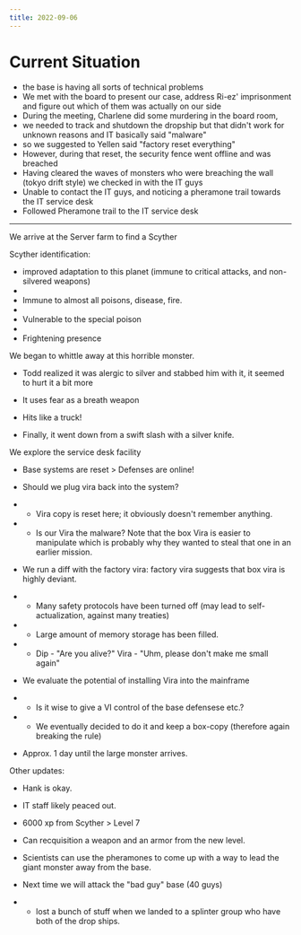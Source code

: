 ```yaml
---
title: 2022-09-06
---
```


# Current Situation

- the base is having all sorts of technical problems
- We met with the board to present our case, address Ri-ez' imprisonment and figure out which of them was actually on our side
- During the meeting, Charlene did some murdering in the board room, 
- we needed to track and shutdown the dropship but that didn't work for unknown reasons and IT basically said "malware"
- so we suggested to Yellen said "factory reset everything"
- However, during that reset, the security fence went offline and was breached
- Having cleared the waves of monsters who were breaching the wall (tokyo drift style) we checked in with the IT guys
- Unable to contact the IT guys, and noticing a pheramone trail towards the IT service desk
- Followed Pheramone trail to the IT service desk

---

We arrive at the Server farm to find a Scyther 

Scyther identification:

* improved adaptation to this planet (immune to critical attacks, and non-silvered weapons)
* 
* Immune to almost all poisons, disease, fire. 
* 
* Vulnerable to the special poison
* 
* Frightening presence

We began to whittle away at this horrible monster. 
* Todd realized it was alergic to silver and stabbed him with it, it seemed to hurt it a bit more

* It uses fear as a breath weapon

* Hits like a truck!

* Finally, it went down from a swift slash with a silver knife. 

We explore the service desk facility
* Base systems are reset > Defenses are online! 


* Should we plug vira back into the system?


*    * Vira copy is reset here; it obviously doesn't remember anything. 


*    * Is our Vira the malware? Note that the box Vira is easier to manipulate which is probably why they wanted to steal that one in an earlier mission.


* We run a diff with the factory vira: factory vira suggests that box vira is highly deviant. 


*    * Many safety protocols have been turned off (may lead to self-actualization, against many treaties)


*    * Large amount of memory storage has been filled.
    
*    * Dip - "Are you alive?" Vira - "Uhm, please don't make me small again"


* We evaluate the potential of installing Vira into the mainframe


*    * Is it wise to give a VI control of the base defensese etc.?


*    * We eventually decided to do it and keep a box-copy  (therefore again breaking the rule)


* Approx. 1 day until the large monster arrives.



Other updates:
* Hank is okay. 


* IT staff likely peaced out.


* 6000 xp from Scyther > Level 7


* Can recquisition a weapon and an armor from the new level.  


* Scientists can use the pheramones to come up with a way to lead the giant monster away from the base. 


* Next time we will attack the "bad guy" base (40 guys)


*    * lost a bunch of stuff when we landed to a splinter group who have both of the drop ships. 
